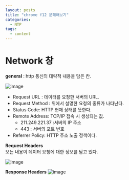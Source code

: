 ```yaml
---
layout: posts
title: "chrome f12 분해해보기"
categories:
  - NTP
tags:
  - content
---
```


# Network 창 

**general** : http 통신의 대략적 내용을 담은 칸.

![image](https://github.com/user-attachments/assets/bda3a719-6ce3-4cb4-ba0c-194e846fd1e9) 
* Request URL : 데이터를 요청한 서버의 URL. 
* Request Method : 위에서 설명한 요청의 종류가 나타난다.
* Status Code: HTTP 현재 상태를 뜻한다.
* Remote Address: TCP/IP 접속 시 생성되는 값.
  - 211.249.221.37 :서버의 IP 주소
  - 443 : 서버의 포트 번호
* Referrer Policy: HTTP 주소 노출 정책이다.

**Request Headers**  
모든 내용이 데이터 요청에 대한 정보를 담고 있다.

![image](https://github.com/user-attachments/assets/56d0c94f-efbc-4d5d-9654-cee98c52d014)

**Response Headers**
![image](https://github.com/user-attachments/assets/752c3f14-19f8-4af6-86be-3282d65aff56)

